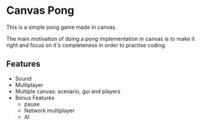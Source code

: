 # Canvas Pong

This is a simple pong game made in canvas.

The main motivation of doing a pong implementation in canvas is to make it right and focus on it's completeness in order to practise coding.

## Features

- Sound
- Multiplayer
- Multiple canvas: scenario, gui and players
- Bonus Features
	- pause
	- Network multiplayer
	- AI